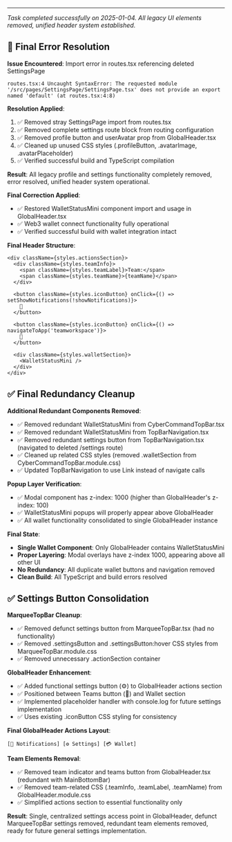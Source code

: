 ---

*Task completed successfully on 2025-01-04. All legacy UI elements removed, unified header system established.*

## 🔧 Final Error Resolution

**Issue Encountered**: Import error in routes.tsx referencing deleted SettingsPage
```
routes.tsx:4 Uncaught SyntaxError: The requested module '/src/pages/SettingsPage/SettingsPage.tsx' does not provide an export named 'default' (at routes.tsx:4:8)
```

**Resolution Applied**:
1. ✅ Removed stray SettingsPage import from routes.tsx
2. ✅ Removed complete settings route block from routing configuration
3. ✅ Removed profile button and userAvatar prop from GlobalHeader.tsx
4. ✅ Cleaned up unused CSS styles (.profileButton, .avatarImage, .avatarPlaceholder)
5. ✅ Verified successful build and TypeScript compilation

**Result**: All legacy profile and settings functionality completely removed, error resolved, unified header system operational.

**Final Correction Applied**:
- ✅ Restored WalletStatusMini component import and usage in GlobalHeader.tsx
- ✅ Web3 wallet connect functionality fully operational
- ✅ Verified successful build with wallet integration intact

**Final Header Structure**:
```tsx
<div className={styles.actionsSection}>
  <div className={styles.teamInfo}>
    <span className={styles.teamLabel}>Team:</span>
    <span className={styles.teamName}>{teamName}</span>
  </div>
  
  <button className={styles.iconButton} onClick={() => setShowNotifications(!showNotifications)}>
    🔔
  </button>
  
  <button className={styles.iconButton} onClick={() => navigateToApp('teamworkspace')}>
    👥
  </button>
  
  <div className={styles.walletSection}>
    <WalletStatusMini />
  </div>
</div>
```

## ✅ Final Redundancy Cleanup

**Additional Redundant Components Removed**:
- ✅ Removed redundant WalletStatusMini from CyberCommandTopBar.tsx
- ✅ Removed redundant WalletStatusMini from TopBarNavigation.tsx
- ✅ Removed redundant settings button from TopBarNavigation.tsx (navigated to deleted /settings route)
- ✅ Cleaned up related CSS styles (removed .walletSection from CyberCommandTopBar.module.css)
- ✅ Updated TopBarNavigation to use Link instead of navigate calls

**Popup Layer Verification**:
- ✅ Modal component has z-index: 1000 (higher than GlobalHeader's z-index: 100)
- ✅ WalletStatusMini popups will properly appear above GlobalHeader
- ✅ All wallet functionality consolidated to single GlobalHeader instance

**Final State**:
- **Single Wallet Component**: Only GlobalHeader contains WalletStatusMini
- **Proper Layering**: Modal overlays have z-index 1000, appearing above all other UI
- **No Redundancy**: All duplicate wallet buttons and navigation removed
- **Clean Build**: All TypeScript and build errors resolved

## ✅ Settings Button Consolidation

**MarqueeTopBar Cleanup**:
- ✅ Removed defunct settings button from MarqueeTopBar.tsx (had no functionality)
- ✅ Removed .settingsButton and .settingsButton:hover CSS styles from MarqueeTopBar.module.css
- ✅ Removed unnecessary .actionSection container

**GlobalHeader Enhancement**:
- ✅ Added functional settings button (⚙️) to GlobalHeader actions section
- ✅ Positioned between Teams button (👥) and Wallet section
- ✅ Implemented placeholder handler with console.log for future settings implementation
- ✅ Uses existing .iconButton CSS styling for consistency

**Final GlobalHeader Actions Layout**:
```
[🔔 Notifications] [⚙️ Settings] [💳 Wallet]
```

**Team Elements Removal**:
- ✅ Removed team indicator and teams button from GlobalHeader.tsx (redundant with MainBottomBar)
- ✅ Removed team-related CSS (.teamInfo, .teamLabel, .teamName) from GlobalHeader.module.css
- ✅ Simplified actions section to essential functionality only

**Result**: Single, centralized settings access point in GlobalHeader, defunct MarqueeTopBar settings removed, redundant team elements removed, ready for future general settings implementation.
